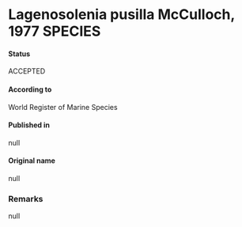 Lagenosolenia pusilla McCulloch, 1977 SPECIES
=======

#### Status
ACCEPTED

#### According to
World Register of Marine Species

#### Published in
null

#### Original name
null

### Remarks
null